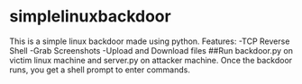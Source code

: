 # simplelinuxbackdoor
This is a simple linux backdoor made using python.
Features:
-TCP Reverse Shell
-Grab Screenshots
-Upload and Download files
##Run backdoor.py on victim linux machine and  server.py on attacker machine. Once the backdoor runs, you get a shell prompt to enter commands.
